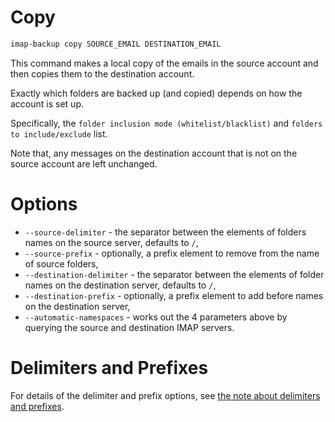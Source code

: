 <!--
# @title command: 'copy'
-->
# Copy

```sh
imap-backup copy SOURCE_EMAIL DESTINATION_EMAIL
```

This command makes a local copy of the emails in the source account
and then copies them to the destination account.

Exactly which folders are backed up (and copied) depends on how the account is set up.

Specifically, the `folder inclusion mode (whitelist/blacklist)` and
`folders to include/exclude` list.

Note that, any messages on the destination account that is not on the source account
are left unchanged.

# Options

* `--source-delimiter` - the separator between the elements of folders names
  on the source server, defaults to `/`,
* `--source-prefix` - optionally, a prefix element to remove from the name
  of source folders,
* `--destination-delimiter` - the separator between the elements of folder
  names on the destination server, defaults to `/`,
* `--destination-prefix` - optionally, a prefix element to add before names
  on the destination server,
* `--automatic-namespaces` - works out the 4 parameters above by querying
  the source and destination IMAP servers.

# Delimiters and Prefixes

For details of the delimiter and prefix options,
see [the note about delimiters and prefixes](../delimiters-and-prefixes.md).
